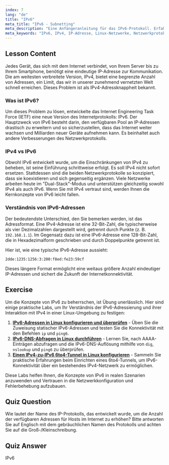 ```yaml
---
index: 7
lang: "de"
title: "IPv6"
meta_title: "IPv6 - Subnetting"
meta_description: "Eine Anfängeranleitung für das IPv6-Protokoll. Erfahren Sie, warum IPv6 entwickelt wurde, wie es sich von IPv4 unterscheidet, und verstehen Sie die Grundlagen seines Adressierungsschemas für moderne Linux-Netzwerke."
meta_keywords: "IPv6, IPv4, IP-Adresse, Linux-Netzwerke, Netzwerkprotokolle, Internetprotokoll, Adressknappheit, Anfänger, Tutorial, Leitfaden"
---
```


## Lesson Content

Jedes Gerät, das sich mit dem Internet verbindet, von Ihrem Server bis zu Ihrem Smartphone, benötigt eine eindeutige IP-Adresse zur Kommunikation. Die am weitesten verbreitete Version, IPv4, bietet eine begrenzte Anzahl von Adressen, ein Limit, das wir in unserer zunehmend vernetzten Welt schnell erreichen. Dieses Problem ist als IPv4-Adressknappheit bekannt.

### Was ist IPv6?

Um dieses Problem zu lösen, entwickelte das Internet Engineering Task Force (IETF) eine neue Version des Internetprotokolls: IPv6. Der Hauptzweck von IPv6 besteht darin, den verfügbaren Pool an IP-Adressen drastisch zu erweitern und so sicherzustellen, dass das Internet weiter wachsen und Milliarden neuer Geräte aufnehmen kann. Es beinhaltet auch andere Verbesserungen des Netzwerkprotokolls.

### IPv4 vs IPv6

Obwohl IPv6 entwickelt wurde, um die Einschränkungen von IPv4 zu beheben, ist seine Einführung schrittweise erfolgt. Es soll IPv4 nicht sofort ersetzen. Stattdessen sind die beiden Netzwerkprotokolle so konzipiert, dass sie koexistieren und sich gegenseitig ergänzen. Viele Netzwerke arbeiten heute im "Dual-Stack"-Modus und unterstützen gleichzeitig sowohl IPv4 als auch IPv6. Wenn Sie mit IPv4 vertraut sind, werden Ihnen die Kernkonzepte von IPv6 leicht fallen.

### Verständnis von IPv6-Adressen

Der bedeutendste Unterschied, den Sie bemerken werden, ist das Adressformat. Eine IPv4-Adresse ist eine 32-Bit-Zahl, die typischerweise als vier Dezimalzahlen dargestellt wird, getrennt durch Punkte (z. B. `192.168.1.1`). Im Gegensatz dazu ist eine IPv6-Adresse eine 128-Bit-Zahl, die in Hexadezimalform geschrieben und durch Doppelpunkte getrennt ist.

Hier ist, wie eine typische IPv6-Adresse aussieht:

```plaintext
2dde:1235:1256:3:200:f8ed:fe23:59cf
```

Dieses längere Format ermöglicht eine weitaus größere Anzahl eindeutiger IP-Adressen und sichert die Zukunft der Internetkonnektivität.

## Exercise

Um die Konzepte von IPv6 zu beherrschen, ist Übung unerlässlich. Hier sind einige praktische Labs, um Ihr Verständnis der IPv6-Adressierung und ihrer Interaktion mit IPv4 in einer Linux-Umgebung zu festigen:

1. **[IPv6-Adressen in Linux konfigurieren und überprüfen](https://labex.io/de/labs/comptia-configure-and-verify-ipv6-addresses-in-linux-592858)** - Üben Sie die Zuweisung statischer IPv6-Adressen und testen Sie die Konnektivität mit den Befehlen `ip` und `ping6`.
2. **[IPv6-DNS-Abfragen in Linux durchführen](https://labex.io/de/labs/comptia-perform-ipv6-dns-lookups-in-linux-592862)** - Lernen Sie, nach AAAA-Einträgen abzufragen und die IPv6-DNS-Auflösung mithilfe von `dig`, `nslookup` und `ping6` zu überprüfen.
3. **[Einen IPv4-zu-IPv6 6to4-Tunnel in Linux konfigurieren](https://labex.io/de/labs/comptia-configure-an-ipv4-to-ipv6-6to4-tunnel-in-linux-592867)** - Sammeln Sie praktische Erfahrungen beim Einrichten eines 6to4-Tunnels, um IPv6-Konnektivität über ein bestehendes IPv4-Netzwerk zu ermöglichen.

Diese Labs helfen Ihnen, die Konzepte von IPv6 in realen Szenarien anzuwenden und Vertrauen in die Netzwerkkonfiguration und Fehlerbehebung aufzubauen.

## Quiz Question

Wie lautet der Name des IP-Protokolls, das entwickelt wurde, um die Anzahl der verfügbaren Adressen für Hosts im Internet zu erhöhen? Bitte antworten Sie auf Englisch mit dem gebräuchlichen Namen des Protokolls und achten Sie auf die Groß-/Kleinschreibung.

## Quiz Answer

IPv6
